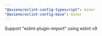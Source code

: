 ```yaml
---
"@aviene/eslint-config-typescript": minor
"@aviene/eslint-config-base": minor
---
```


Support "eslint-plugin-import" using eslint v9
